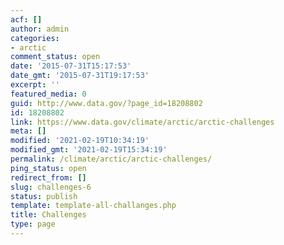 ```yaml
---
acf: []
author: admin
categories:
- arctic
comment_status: open
date: '2015-07-31T15:17:53'
date_gmt: '2015-07-31T19:17:53'
excerpt: ''
featured_media: 0
guid: http://www.data.gov/?page_id=18208802
id: 18208802
link: https://www.data.gov/climate/arctic/arctic-challenges
meta: []
modified: '2021-02-19T10:34:19'
modified_gmt: '2021-02-19T15:34:19'
permalink: /climate/arctic/arctic-challenges/
ping_status: open
redirect_from: []
slug: challenges-6
status: publish
template: template-all-challanges.php
title: Challenges
type: page
---
```


